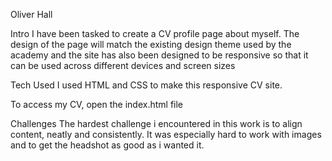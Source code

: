 Oliver Hall

Intro
  I have been tasked to create a CV profile page about myself. The design of the page will match the existing design theme used by the academy and the site has also been designed to be responsive so that it can be used across different devices and screen sizes

Tech Used
  I used HTML and CSS to make this responsive CV site.

To access my CV, open the index.html file

Challenges
  The hardest challenge i encountered in this work is to align content, neatly and consistently. It was especially hard to work with images and to get the headshot as good as i wanted it.
